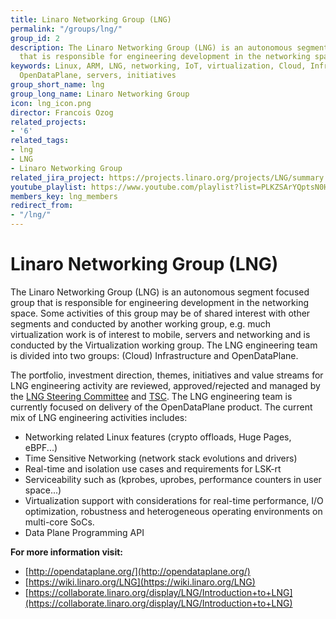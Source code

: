 ```yaml
---
title: Linaro Networking Group (LNG)
permalink: "/groups/lng/"
group_id: 2
description: The Linaro Networking Group (LNG) is an autonomous segment focused group
  that is responsible for engineering development in the networking space.
keywords: Linux, ARM, LNG, networking, IoT, virtualization, Cloud, Infrastructure,
  OpenDataPlane, servers, initiatives
group_short_name: lng
group_long_name: Linaro Networking Group
icon: lng_icon.png
director: Francois Ozog
related_projects:
- '6'
related_tags:
- lng
- LNG
- Linaro Networking Group
related_jira_project: https://projects.linaro.org/projects/LNG/summary
youtube_playlist: https://www.youtube.com/playlist?list=PLKZSArYQptsN0Hx7wRWQEbRfzb0D1ms-8
members_key: lng_members
redirect_from:
- "/lng/"
---
```


# Linaro Networking Group (LNG)

The Linaro Networking Group (LNG) is an autonomous segment focused group that is responsible for engineering development in the networking space. Some activities of this group may be of shared interest with other segments and conducted by another working group, e.g. much virtualization work is of interest to mobile, servers and networking and is conducted by the Virtualization working group. The LNG engineering team is divided into two groups: (Cloud) Infrastructure and OpenDataPlane.

The portfolio, investment direction, themes, initiatives and value streams for LNG engineering activity are reviewed, approved/rejected and managed by the [LNG Steering Committee](https://wiki.linaro.org/LNG-SC) and [TSC](https://wiki.linaro.org/TSC/). The LNG engineering team is currently focused on delivery of the OpenDataPlane product. The current mix of LNG engineering activities includes:

- Networking related Linux features (crypto offloads, Huge Pages, eBPF...)
- Time Sensitive Networking (network stack evolutions and drivers)
- Real-time and isolation use cases and requirements for LSK-rt
- Serviceability such as (kprobes, uprobes, performance counters in user space...)
- Virtualization support with considerations for real-time performance, I/O optimization, robustness and heterogeneous operating environments on multi-core SoCs.
- Data Plane Programming API

**For more information visit:**

- [http://opendataplane.org/](http://opendataplane.org/)
- [https://wiki.linaro.org/LNG](https://wiki.linaro.org/LNG)
- [https://collaborate.linaro.org/display/LNG/Introduction+to+LNG](https://collaborate.linaro.org/display/LNG/Introduction+to+LNG)
